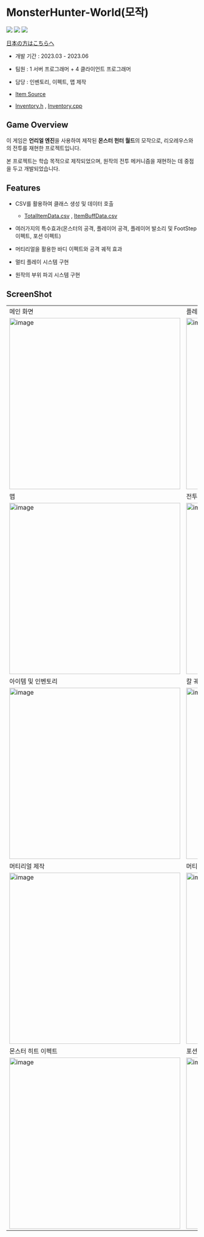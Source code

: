# MonsterHunter-World(모작)

<img src ="https://img.shields.io/badge/Windows-0078D6?style=for-the-badge&logo=windows&logoColor=white"> <img src ="https://img.shields.io/badge/Unreal Engine-0E1128?style=for-the-badge&logo=unreal engine&logoColor=white"> <img src ="https://img.shields.io/badge/c++-%2300599C.svg?style=for-the-badge&logo=c%2B%2B&logoColor=white">

[日本の方はこちらへ](./README.JP.md)

* 개발 기간 : 2023.03 - 2023.06
* 팀원 : 1 서버 프로그래머 + 4 클라이언트 프로그래머
* 담당 : 인벤토리, 이펙트, 맵 제작

* [Item Source](https://github.com/HongSongUi/MonsterHunter-World/tree/main/Source/AZ_MHW/Item) 

* [Inventory.h](https://github.com/HongSongUi/MonsterHunter-World/blob/main/Source/AZ_MHW/Manager/AZInventoryManager.h) , [Inventory.cpp](https://github.com/HongSongUi/MonsterHunter-World/blob/main/Source/AZ_MHW/Manager/AZInventoryManager.cpp)

## Game Overview

이 게임은 **언리얼 엔진**을 사용하여 제작된 **몬스터 헌터 월드**의 모작으로, 리오레우스와의 전투를 재현한 프로젝트입니다. 

본 프로젝트는 학습 목적으로 제작되었으며, 원작의 전투 메커니즘을 재현하는 데 중점을 두고 개발되었습니다.

## Features

* CSV를 활용하여 클래스 생성 및 데이터 호출
  * [TotalItemData.csv](https://github.com/HongSongUi/MonsterHunter-World/blob/main/RawContent/Csv/TotalItemData.csv) , [ItemBuffData.csv](https://github.com/HongSongUi/MonsterHunter-World/blob/main/RawContent/Csv/ItemBuffData.csv)

* 여러가지의 특수효과(몬스터의 공격, 플레이어 공격, 플레이어 발소리 및 FootStep 이펙트, 포션 이펙트)

* 머티리얼을 활용한 바디 이펙트와 공격 궤적 효과

* 멀티 플레이 시스템 구현

* 원작의 부위 파괴 시스템 구현

## ScreenShot

|  |   |
|---|---|
|메인 화면|플레이어 생성|
|<img width="450" alt="image" src="https://github.com/user-attachments/assets/3dbdcbc9-ecee-4a20-958e-65a5b519aaf6">|<img width="450" alt="image" src="https://github.com/user-attachments/assets/b57a8e4a-4779-4a71-97a8-274626433651">|
|맵|전투 맵|
|<img width="450" alt="image" src="https://github.com/user-attachments/assets/c54175c1-fe2f-42e1-8a61-bdf2e5c575e1">|<img width="450" alt="image" src="https://github.com/user-attachments/assets/7a7b5239-676a-4085-94fc-aa7c16caa12a">|
|아이템 및 인벤토리| 칼 궤적 이펙트 |
|<img width="450" alt="image" src="https://github.com/user-attachments/assets/23d6375e-8e68-4e04-827b-9e1789026b1c"> |<img width="450" alt="image" src="https://github.com/user-attachments/assets/80c65db8-42c5-4326-9318-139ac1359c0c">
|머티리얼 제작| 머티리얼 적용 |
|<img width="450" alt="image" src="https://github.com/user-attachments/assets/f58af528-d3e0-4277-83a2-6d793699fbb1"> |<img width="450" alt="image" src="https://github.com/user-attachments/assets/0b6e8dd0-08d0-46ea-bec6-722786ff5d29"> | 
|몬스터 히트 이펙트|포션 이펙트|
|<img width="450" alt="image" src="https://github.com/user-attachments/assets/4d0f3f68-405a-4a24-bde9-fbe115fd9074">|<img width="450" alt="image" src="https://github.com/user-attachments/assets/dc066ea9-70c6-4868-be8b-590d85aa617f">|
